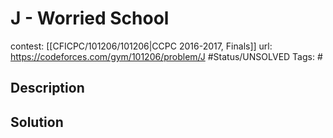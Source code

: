 # J - Worried School

contest: [[CFICPC/101206/101206|CCPC 2016-2017, Finals]]
url: https://codeforces.com/gym/101206/problem/J
#Status/UNSOLVED
Tags: #

## Description

## Solution

